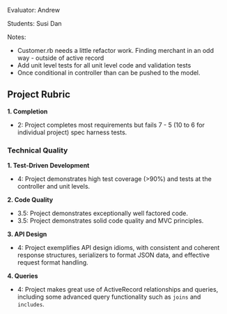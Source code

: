 Evaluator: Andrew

Students: Susi Dan

Notes:

* Customer.rb needs a little refactor work. Finding merchant in an odd way - outside of active record
* Add unit level tests for all unit level code and validation tests
* Once conditional in controller than can be pushed to the model.


## Project Rubric

**1. Completion**

* 2: Project completes most requirements but fails 7 - 5 (10 to 6 for individual project) spec harness tests.

### Technical Quality

**1. Test-Driven Development**

* 4: Project demonstrates high test coverage (>90%) and tests at the controller and unit levels.

**2. Code Quality**

* 3.5: Project demonstrates exceptionally well factored code.
* 3.5: Project demonstrates solid code quality and MVC principles.

**3. API Design**

* 4: Project exemplifies API design idioms, with consistent and coherent response structures, serializers to format JSON data, and effective request format handling.

**4. Queries**

* 4: Project makes great use of ActiveRecord relationships and queries, including some advanced query functionality such as `joins` and `includes`.
